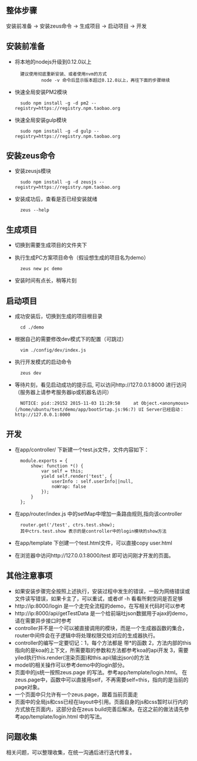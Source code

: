 ## 整体步骤 ##

安装前准备 -> 安装zeus命令 -> 生成项目 -> 启动项目 -> 开发


## 安装前准备 ##

- 将本地的nodejs升级到0.12.0以上

		建议使用彻底重新安装、或者使用nvm的方式
                node -v 命令后显示版本超过0.12.0以上，再往下面的步骤继续
- 快速全局安装PM2模块

		sudo npm install -g -d pm2 --registry=https://registry.npm.taobao.org
  
- 快速全局安装gulp模块
		
		sudo npm install -g -d gulp --registry=https://registry.npm.taobao.org 

## 安装zeus命令 ##
- 安装zeusjs模块 

		sudo npm install -g -d zeusjs --registry=https://registry.npm.taobao.org 
- 安装成功后，查看是否已经安装就绪
		
		zeus --help 

## 生成项目 ##
- 切换到需要生成项目的文件夹下
- 执行生成PC方案项目命令（假设想生成的项目名为demo）

		zeus new pc demo
- 安装时间有点长，稍等片刻

## 启动项目 ##

- 成功安装后，切换到生成的项目根目录

		cd ./demo
- 根据自己的需要修改dev模式下的配置（可跳过）

		vim ./config/dev/index.js

- 执行开发模式的启动命令

		zeus dev

- 等待片刻，看见启动成功的提示后, 可以访问http://127.0.0.1:8000 进行访问（服务器上请参考服务器ip或机器名访问）

		NOTICE: pid::29152 2015-11-03 11:29:58     at Object.<anonymous> (/home/ubuntu/test/demo/app/bootSrtap.js:96:7) UI Server已经启动：http://127.0.0.1:8000

## 开发 ##
- 在app/controller/ 下新建一个test.js文件，文件内容如下：

		module.exports = {
	    	show: function *() {
		        var self = this;
		        yield self.render('test', {
		            userInfo : self.userInfo||null,
		            noWrap: false
		        });
		    }
		};

- 在app/router/index.js 中的setMap中增加一条路由规则,指向该controller

		router.get('/test', ctrs.test.show);
		其中ctrs.test.show 表示的是controller中的login模块的show方法

- 在app/template 下创建一个test.html文件，可以直接copy user.html
- 在浏览器中访问http://127.0.0.1:8000/test 即可访问刚才开发的页面。

## 其他注意事项 ##
- 如果安装步骤完全按照上述执行，安装过程中发生的错误，一般为网络错误或文件读写错误，如果卡主了，可以重试，或者df -h 看看所剩空间是否足够
- http://ip:8000/login  是一个走完全流程的demo，在写相关代码时可以参考
- http://ip:8000/api/getTestData 是一个给前端吐json数据用于ajax的demo，请在需要异步接口时参考
- controller并不是一个可以被直接调用的模块，而是一个生成器函数的集合，router中间件会在子逻辑中将处理权限交给对应的生成器执行。 
- controller的编写一定要切记：1，每个方法都是 带*的函数   2，方法内部的this指向的是koa的上下文，所需要取的参数和方法都参考koa的api开发  3，需要yiled执行this.render(渲染页面)和this.api(输出json)的方法
- model的相关操作可以参考demo中的login部分。
- 页面中的js统一按照zeus.page 的写法。参考app/template/login.html。 在zeus.page中，函数中可以直接用self，不再需要self=this，指向的是当前的page对象。
- 一个页面中只允许有一个zeus.page，跟着当前页面走
- 页面中的全局js和css已经在layout中引用。页面自身的js和css暂时以行内的方式放在页面内，这部分会在zeus build完善后解决。在这之前的做法请先参考app/template/login.html 中的写法。

## 问题收集 ##
相关问题，可以整理收集，在统一沟通后进行迭代修复。
